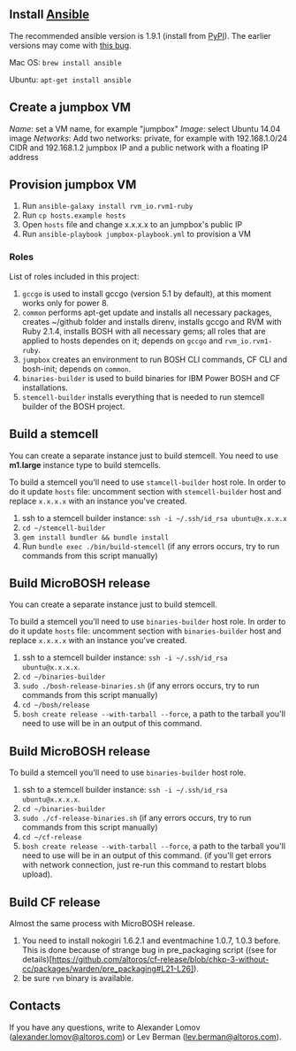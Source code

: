 ## Install [Ansible](http://www.ansible.com/)

The recommended ansible version is 1.9.1 (install from [PyPI](https://pypi.python.org/pypi/ansible/1.9.1)). The earlier versions may come with [this bug](https://github.com/rvm/rvm1-ansible/issues/44).

Mac OS:
`brew install ansible`

Ubuntu:
`apt-get install ansible`

## Create a jumpbox VM

_Name_: set a VM name, for example "jumpbox"
_Image_: select Ubuntu 14.04 image
_Networks_: Add two networks: private, for example with 192.168.1.0/24 CIDR and 192.168.1.2 jumpbox IP and a public network with a floating IP address

## Provision jumpbox VM

1. Run `ansible-galaxy install rvm_io.rvm1-ruby`
1. Run `cp hosts.example hosts`
1. Open `hosts` file and change x.x.x.x to an jumpbox's public IP
1. Run `ansible-playbook jumpbox-playbook.yml` to provision a VM

### Roles

List of roles included in this project:

1. `gccgo` is used to install gccgo (version 5.1 by default), at this moment works only for power 8.
1. `common` performs apt-get update and installs all necessary packages, creates ~/github folder and installs direnv, installs gccgo and RVM with Ruby 2.1.4, installs BOSH with all necessary gems; all roles that are applied to hosts dependes on it; depends on `gccgo` and `rvm_io.rvm1-ruby`.
1. `jumpbox` creates an environment to run BOSH CLI commands, CF CLI and bosh-init; depends on `common`.
1. `binaries-builder` is used to build binaries for IBM Power BOSH and CF installations.
1. `stemcell-builder` installs everything that is needed to run stemcell builder of the BOSH project.


## Build a stemcell

You can create a separate instance just to build stemcell. You need to use __m1.large__ instance type to build stemcells.

To build a stemcell you'll need to use `stamcell-builder` host role. In order to do it update `hosts` file: uncomment section with `stemcell-builder` host and replace `x.x.x.x` with an instance you've created.

1. ssh to a stemcell builder instance: `ssh -i ~/.ssh/id_rsa ubuntu@x.x.x.x`
1. `cd ~/stemcell-builder`
1. `gem install bundler && bundle install`
1. Run `bundle exec ./bin/build-stemcell` (if any errors occurs, try to run commands from this script manually)


## Build MicroBOSH release

You can create a separate instance just to build stemcell.

To build a stemcell you'll need to use `binaries-builder` host role. In order to do it update `hosts` file: uncomment section with `binaries-builder` host and replace `x.x.x.x` with an instance you've created.

1. ssh to a stemcell builder instance: `ssh -i ~/.ssh/id_rsa ubuntu@x.x.x.x`.
1. `cd ~/binaries-builder`
1. `sudo ./bosh-release-binaries.sh` (if any errors occurs, try to run commands from this script manually)
1. `cd ~/bosh/release`
1. `bosh create release --with-tarball --force`, a path to the tarball you'll need to use will be in an output of this command.

## Build MicroBOSH release

To build a stemcell you'll need to use `binaries-builder` host role.

1. ssh to a stemcell builder instance: `ssh -i ~/.ssh/id_rsa ubuntu@x.x.x.x`.
1. `cd ~/binaries-builder`
1. `sudo ./cf-release-binaries.sh` (if any errors occurs, try to run commands from this script manually)
1. `cd ~/cf-release`
1. `bosh create release --with-tarball --force`, a path to the tarball you'll need to use will be in an output of this command. (if you'll get errors with network connection, just re-run this command to restart blobs upload).

## Build CF release

Almost the same process with MicroBOSH release. 

1. You need to install nokogiri 1.6.2.1 and eventmachine 1.0.7, 1.0.3 before. This is done because of strange bug in pre_packaging script ((see for details)[https://github.com/altoros/cf-release/blob/chkp-3-without-cc/packages/warden/pre_packaging#L21-L26]).
1. be sure `rvm` binary is available.

## Contacts

If you have any questions, write to Alexander Lomov (alexander.lomov@altoros.com) or Lev Berman (lev.berman@altoros.com).
